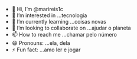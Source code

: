 - 👋 Hi, I’m @marireis1c
- 👀 I’m interested in ...tecnologia
- 🌱 I’m currently learning ...coisas novas
- 💞️ I’m looking to collaborate on ...ajudar o planeta
- 📫 How to reach me ...chamar pelo número
- 😄 Pronouns: ...ela, dela
- ⚡ Fun fact: ...amo ler e jogar

<!---
marireis1c/marireis1c is a ✨ special ✨ repository because its `README.md` (this file) appears on your GitHub profile.
You can click the Preview link to take a look at your changes.
--->
